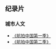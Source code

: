 ## 纪录片

### 城市人文

- [《航拍中国第一季》](http://tv.cctv.com/2016/12/28/VIDALOmjxOZe51NjntPvOI00161228.shtml)
- [《航拍中国第二季》](http://tv.cctv.com/2019/02/20/VIDAbxjefSRxzArLPjQM132q190220.shtml)

